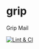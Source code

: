 # grip
Grip Mail

[![Lint & CI](https://github.com/josephwegner/grip/actions/workflows/ci.yml/badge.svg)](https://github.com/josephwegner/grip/actions/workflows/ci.yml)
